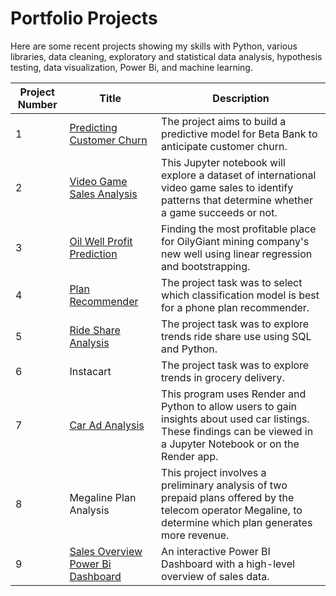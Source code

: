 # Portfolio Projects

Here are some recent projects showing my skills with Python, various libraries, data cleaning, exploratory and statistical data analysis, hypothesis testing, data visualization, Power Bi, and machine learning. 

| Project Number | Title                                                                                                          | Description                                                                                                       |
|----------------|---------------------------------------------------------------------------------------------------------------|-------------------------------------------------------------------------------------------------------------------|
| 1              | [Predicting Customer Churn](https://github.com/le-crupi64/Predicting-Customer-Churn)    | The project aims to build a predictive model for Beta Bank to anticipate customer churn.                          |
| 2              | [Video Game Sales Analysis](https://github.com/le-crupi64/Video-Game-Sales-Analysis)                                                                                                    | This Jupyter notebook will explore a dataset of international video game sales to identify patterns that determine whether a game succeeds or not.     |
| 3              | [Oil Well Profit Prediction](https://github.com/le-crupi64/Oil-Well-Profit-Prediction)                                                                                          |Finding the most profitable place for OilyGiant mining company's new well using linear regression and bootstrapping.         |
| 4              | [Plan Recommender](https://github.com/le-crupi64/Phone-Plan-Recommender)                                                              | The project task was to select which classification model is best for a phone plan recommender.                         |
| 5              | [Ride Share Analysis](https://github.com/le-crupi64/ride-share-analysis/blob/main/ride_share_analysis.ipynb)                                                      | The project task was to explore trends ride share use using SQL and Python.                        |
| 6              | Instacart                                                           | The project task was to explore trends in grocery delivery.                        |
| 7              | [Car Ad Analysis](https://github.com/le-crupi64/CarAdDataAnalysis)                                                          | This program uses Render and Python to allow users to gain insights about used car listings. These findings can be viewed in a Jupyter Notebook or on the Render app.                        |
| 8              | Megaline Plan Analysis                                                         | This project involves a preliminary analysis of two prepaid plans offered by the telecom operator Megaline, to determine which plan generates more revenue.                        |
| 9              | [Sales Overview Power Bi Dashboard](https://www.youtube.com/watch?v=nyFyUqCrV6w)                                                           | An interactive Power BI Dashboard with a high-level overview of sales data.                         |
